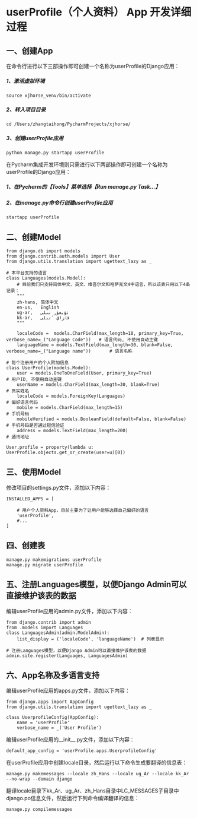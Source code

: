 # userProfile（个人资料） App 开发详细过程

## 一、创建App
在命令行进行以下三部操作即可创建一个名称为userProfile的Django应用：
##### 1、激活虚拟环境
    source xjhorse_venv/bin/activate
##### 2、转入项目目录
    cd /Users/zhangtaihong/PycharmProjects/xjhorse/
##### 3、创建userProfile应用
    python manage.py startapp userProfile
在Pycharm集成开发环境则只需进行以下两部操作即可创建一个名称为userProfile的Django应用：

##### 1、在Pycharm的【Tools】菜单选择【Run manage.py Task...】
##### 2、在manage.py命令行创建userProfile应用
    startapp userProfile

## 二、创建Model

    from django.db import models
    from django.contrib.auth.models import User
    from django.utils.translation import ugettext_lazy as _
        
    # 本平台支持的语言
    class Languages(models.Model):
        # 目前我们只支持简体中文、英文、维吾尔文和哈萨克文4中语言，所以该表只用以下4条记录：
        """
        zh-hans, 简体中文
        en-us,   English
        ug-ar,   ئۇيغۇر تىلى‎
        kk-ar,   قازاق ٴتىلى
        """
        
        localeCode =  models.CharField(max_length=10, primary_key=True, verbose_name=_("Language Code"))   # 语言代码, 不使用自动主键
        languageName = models.TextField(max_length=30, blank=False, verbose_name=_("Language name"))       # 语言名称    
        
    # 每个注册用户的个人附加信息
    class UserProfile(models.Model):
        user = models.OneToOneField(User, primary_key=True)                # 用户ID, 不使用自动主键
        userName = models.CharField(max_length=30, blank=True)             # 真实姓名
        localeCode = models.ForeignKey(Languages)                          # 偏好语言代码
        mobile = models.CharField(max_length=15)                           # 手机号码
        mobileVerified = models.BooleanField(default=False, blank=False)   # 手机号码是否通过短信验证
        address = models.TextField(max_length=200)                         # 通讯地址
        
    User.profile = property(lambda u: UserProfile.objects.get_or_create(user=u)[0])
## 三、使用Model
修改项目的settings.py文件，添加以下内容：

    INSTALLED_APPS = [
   
        # 用户个人资料App，目前主要为了让用户能够选择自己偏好的语言
        'userProfile',
        #...
    ]
    
## 四、创建表

    manage.py makemigrations userProfile
    manage.py migrate userProfile
## 五、注册Languages模型，以便Django Admin可以直接维护该表的数据
编辑userProfile应用的admin.py文件，添加以下内容：

    from django.contrib import admin
    from .models import Languages
    class LanguagesAdmin(admin.ModelAdmin):
        list_display = ('localeCode', 'languageName')  # 列表显示

    # 注册Languages模型，以便Django Admin可以直接维护该表的数据
    admin.site.register(Languages, LanguagesAdmin)
    
## 六、App名称及多语言支持
编辑userProfile应用的apps.py文件，添加以下内容：

    from django.apps import AppConfig
    from django.utils.translation import ugettext_lazy as _
      
    class UserprofileConfig(AppConfig):
        name = 'userProfile'
        verbose_name = _('User Profile')
        
        
编辑userProfile应用的__init__.py文件，添加以下内容：

    default_app_config = 'userProfile.apps.UserprofileConfig'
    

在userProfile应用中创建locale目录，然后运行以下命令生成要翻译的信息表：

    manage.py makemessages --locale zh_Hans --locale ug_Ar --locale kk_Ar --no-wrap --domain django
    
翻译locale目录下kk_Ar、ug_Ar、zh_Hans目录中LC_MESSAGES子目录中django.po信息文件，然后运行下列命令编译翻译的信息：

    manage.py compilemessages
